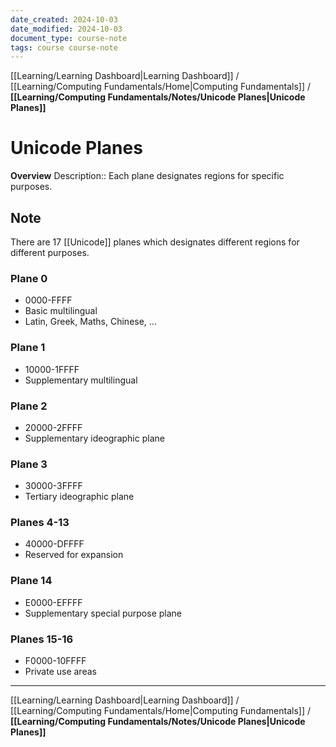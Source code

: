 ```yaml
---
date_created: 2024-10-03
date_modified: 2024-10-03
document_type: course-note
tags: course course-note
---
```

[[Learning/Learning Dashboard|Learning Dashboard]] / [[Learning/Computing Fundamentals/Home|Computing Fundamentals]] / **[[Learning/Computing Fundamentals/Notes/Unicode Planes|Unicode Planes]]**
# Unicode Planes
**Overview**
Description:: Each plane designates regions for specific purposes.

## Note

There are 17 [[Unicode]] planes which designates different regions for different purposes.

### Plane 0
- 0000-FFFF
- Basic multilingual
- Latin, Greek, Maths, Chinese, ...
### Plane 1
- 10000-1FFFF
- Supplementary multilingual
### Plane 2
- 20000-2FFFF
- Supplementary ideographic plane
### Plane 3
- 30000-3FFFF
- Tertiary ideographic plane
### Planes 4-13
- 40000-DFFFF
- Reserved for expansion
### Plane 14
- E0000-EFFFF
- Supplementary special purpose plane
### Planes  15-16
- F0000-10FFFF
- Private use areas

---
[[Learning/Learning Dashboard|Learning Dashboard]] / [[Learning/Computing Fundamentals/Home|Computing Fundamentals]] / **[[Learning/Computing Fundamentals/Notes/Unicode Planes|Unicode Planes]]**